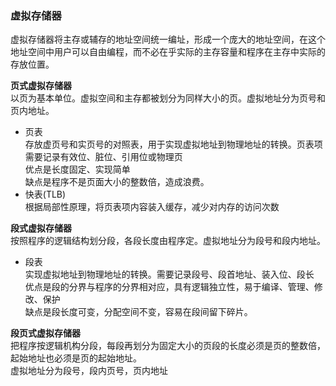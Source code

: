 ### 虚拟存储器  
虚拟存储器将主存或辅存的地址空间统一编址，形成一个庞大的地址空间，在这个地址空间中用户可以自由编程，而不必在乎实际的主存容量和程序在主存中实际的存放位置。

**页式虚拟存储器**  
以页为基本单位。虚拟空间和主存都被划分为同样大小的页。虚拟地址分为页号和页内地址。
- 页表  
存放虚页号和实页号的对照表，用于实现虚拟地址到物理地址的转换。页表项需要记录有效位、脏位、引用位或物理页  
优点是长度固定、实现简单  
缺点是程序不是页面大小的整数倍，造成浪费。
- 快表(TLB)  
根据局部性原理，将页表项内容装入缓存，减少对内存的访问次数


**段式虚拟存储器**  
按照程序的逻辑结构划分段，各段长度由程序定。虚拟地址分为段号和段内地址。

- 段表  
实现虚拟地址到物理地址的转换。需要记录段号、段首地址、装入位、段长  
优点是段的分界与程序的分界相对应，具有逻辑独立性，易于编译、管理、修改、保护  
缺点是段长度可变，分配空间不变，容易在段间留下碎片。


**段页式虚拟存储器**  
把程序按逻辑机构分段，每段再划分为固定大小的页段的长度必须是页的整数倍，起始地址也必须是页的起始地址。  
虚拟地址分为段号，段内页号，页内地址